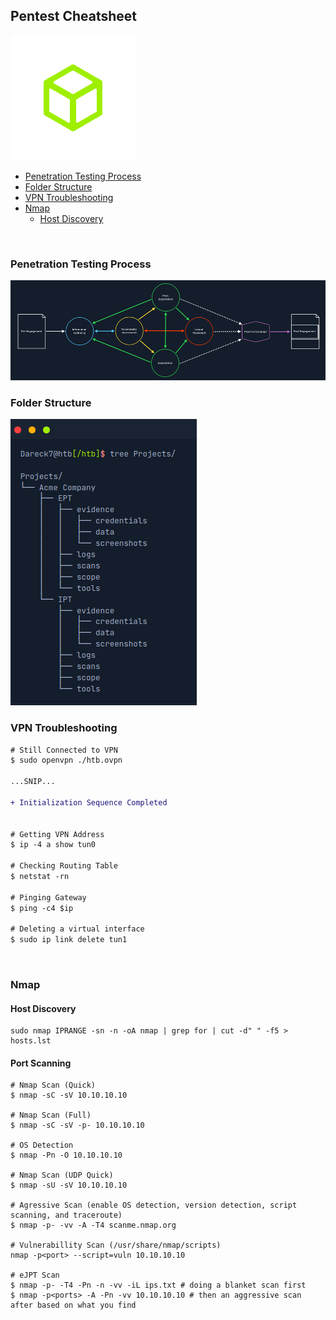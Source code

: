 ## Pentest Cheatsheet

<img src="img/htb2.png">

- [Penetration Testing Process](#penetration-testing-process)
- [Folder Structure](#folder-structure)
- [VPN Troubleshooting](#vpn-troubleshooting)
- [Nmap](#nmap)
  - [Host Discovery](#host-discovery)

<br>

### Penetration Testing Process

<img src="img/penetration_testing_process.png">

<br>

### Folder Structure

<img src="img/folder_structure.png">

<br>

### VPN Troubleshooting
```diff
# Still Connected to VPN 
$ sudo openvpn ./htb.ovpn  

...SNIP...  

+ Initialization Sequence Completed  


# Getting VPN Address 
$ ip -4 a show tun0  

# Checking Routing Table 
$ netstat -rn

# Pinging Gateway 
$ ping -c4 $ip  

# Deleting a virtual interface 
$ sudo ip link delete tun1
```

<br>

### Nmap

#### Host Discovery
```console
sudo nmap IPRANGE -sn -n -oA nmap | grep for | cut -d" " -f5 > hosts.lst
```
#### Port Scanning
```console
# Nmap Scan (Quick)
$ nmap -sC -sV 10.10.10.10

# Nmap Scan (Full)
$ nmap -sC -sV -p- 10.10.10.10

# OS Detection
$ nmap -Pn -O 10.10.10.10

# Nmap Scan (UDP Quick)
$ nmap -sU -sV 10.10.10.10

# Agressive Scan (enable OS detection, version detection, script scanning, and traceroute)
$ nmap -p- -vv -A -T4 scanme.nmap.org

# Vulnerabillity Scan (/usr/share/nmap/scripts)
nmap -p<port> --script=vuln 10.10.10.10

# eJPT Scan
$ nmap -p- -T4 -Pn -n -vv -iL ips.txt # doing a blanket scan first
$ nmap -p<ports> -A -Pn -vv 10.10.10.10 # then an aggressive scan after based on what you find
```
